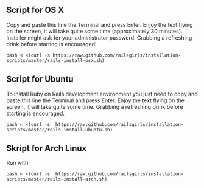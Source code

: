 ## Script for OS X

Copy and paste this line the Terminal and press Enter. Enjoy the text flying on the screen, it will take quite some time (approximately 30 minutes). Installer might ask for your administrator password. Grabbing a refreshing drink before starting is encouraged!

    bash < <(curl -s https://raw.github.com/railsgirls/installation-scripts/master/rails-install-osx.sh)

## Script for Ubuntu

To install Ruby on Rails development environment you just need to copy and paste this line the Terminal and press Enter. Enjoy the text flying on the screen, it will take quite some time. Grabbing a refreshing drink before starting is encouraged.

    bash < <(curl -s  https://raw.github.com/railsgirls/installation-scripts/master/rails-install-ubuntu.sh)

## Skript for Arch Linux

Run with

    bash < <(curl -s  https://raw.github.com/railsgirls/installation-scripts/master/rails-install-arch.sh)


